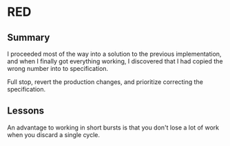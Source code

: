 # RED

## Summary

I proceeded most of the way into a solution to the previous
implementation, and when I finally got everything working,
I discovered that I had copied the wrong number into to
specification.

Full stop, revert the production changes, and prioritize
correcting the specification.

## Lessons

An advantage to working in short bursts is that you don't lose
a lot of work when you discard a single cycle.
